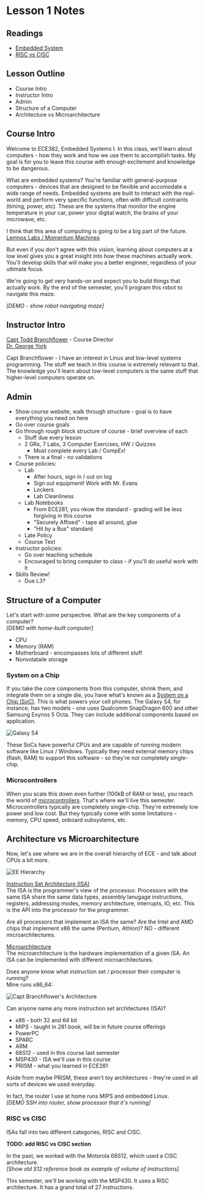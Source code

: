 # Lesson 1 Notes

## Readings
- [Embedded System](http://en.wikipedia.org/wiki/Embedded_system)
- [RISC vs CISC](http://www-cs-faculty.stanford.edu/~eroberts/courses/soco/projects/risc/risccisc/)

## Lesson Outline
- Course Intro
- Instructor Intro
- Admin
- Structure of a Computer
- Architecture vs Microarchitecture

## Course Intro
Welcome to ECE382, Embedded Systems I.  In this class, we'll learn about computers - how they work and how we use them to accomplish tasks.
My goal is for you to leave this course with enough excitement and knowledge to be dangerous.

What are embedded systems?  You're familiar with general-purpose computers - devices that are designed to be flexible and accomodate a wide range of needs.  Embedded systems are built to interact with the real-world and perform very specific functions, often with difficult contraints (timing, power, etc).  These are the systems that monitor the engine temperature in your car, power your digital watch, the brains of your microwave, etc.


I think that this area of computing is going to be a big part of the future.  
[Lemnos Labs / Momentum Machines](http://www.trendhunter.com/trends/machine-that-makes-burgers)

But even if you don't agree with this vision, learning about computers at a low level gives you a great insight into how these machines actually work.  You'll develop skills that will make you a better engineer, regardless of your ultimate focus.

We're going to get very hands-on and expect you to build things that actually work.  By the end of the semester, you'll program this robot to navigate this maze. 

*[DEMO - show robot navigating maze]*

## Instructor Intro

[Capt Todd Branchflower](branchflower.html) - Course Director  
[Dr. George York](york.html)  

Capt Branchflower - I have an interest in Linux and low-level systems programming.  The stuff we teach in this course is extremely relevant to that.  The knowledge you'll learn about low-level computers is the same stuff that higher-level computers operate on.

## Admin
- Show course website, walk through structure - goal is to have everything you need on here
- Go over course goals
- Go through rough block structure of course - brief overview of each
    - Stuff due every lesson
    - 2 GRs, 7 Labs, 3 Computer Exercises, HW / Quizzes
        - Must complete every Lab / CompEx!
    - There is a final - no validations
- Course policies:
    - Lab
        - After hours, sign in / out on log
        - Sign out equipment!  Work with Mr. Evans
        - Lockers
        - Lab Cleanliness
    - Lab Notebooks
        - From ECE281, you nkow the standard - grading will be less forgiving in this course
        - "Securely Affixed" - tape all around, glue
        - "Hit by a Bus" standard
    - Late Policy
    - Course Text
- Instructor policies:
    - Go over teaching schedule
    - Encouraged to bring computer to class - if you'll do useful work with it
- Skills Review!
    - Due L3?

## Structure of a Computer
Let's start with some perspective.  What are the key components of a computer?  
*[DEMO with home-built computer]*

- CPU
- Memory (RAM)
- Motherboard - encompasses lots of different stuff
- Nonvolataile storage

### System on a Chip
If you take the core components from this computer, shrink them, and integrate them on a single die, you have what's known as a [System on a Chip (SoC)](http://en.wikipedia.org/wiki/System_on_a_chip).  This is what powers your cell phones.  The Galaxy S4, for instance, has two models - one uses Qualcomm SnapDragon 600 and other Samsung Exynos 5 Octa.  They can include additional components based on application.

![Galaxy S4](GalaxyS4.png)

These SoCs have powerful CPUs and are capable of running modern software like Linux / Windows.  Typically they need external memory chips (flash, RAM) to support this software - so they're not completely single-chip. 

### Microcontrollers
When you scale this down even further (100kB of RAM or less), you reach the world of [microcontrollers](http://en.wikipedia.org/wiki/Microcontroller).  That's where we'll live this semester.  Microcontrollers typically are completely single-chip.  They're extremely low power and low cost.  But they typically come with some limitations - memory, CPU speed, onboard subsystems, etc.

## Architecture vs Microarchitecture
Now, let's see where we are in the overall hierarchy of ECE - and talk about CPUs a bit more.

![EE Hierarchy](EE_hierarchy.png)

[Instruction Set Architecture (ISA)](https://en.wikipedia.org/wiki/Instruction_set)  
The ISA is the programmer's view of the processor.  Processors with the same ISA share the same data types, assembly lanugage instructions, registers, addressing modes, memory architecture, interrupts, IO, etc.  This is the API into the processor for the programmer.

Are all processors that implement an ISA the same?  Are the Intel and AMD chips that implement x86 the same (Pentium, Athlon)?  NO - different microarchitectures.

[Microarchitecture](http://en.wikipedia.org/wiki/Microarchitecture)  
The microarchitecture is the hardware implementation of a given ISA.  An ISA can be implemented with different microarchitectures.

Does anyone know what instruction set / processor their computer is running?  
Mine runs x86_64:

![Capt Branchflower's Architecture](ISA.jpg)

Can anyone name any more instruction set architectures (ISA)?

- x86 - both 32 and 64 bit
- MIPS - taught in 281 book, will be in future course offerings
- PowerPC
- SPARC
- ARM
- 68S12 - used in this course last semester
- MSP430 - ISA we'll use in this course
- PRISM - what you learned in ECE281

Aside from maybe PRISM, these aren't toy architectures - they're used in all sorts of devices we used everyday.

In fact, the router I use at home runs MIPS and embedded Linux.  
*[DEMO SSH into router, show processor that it's running]*

### RISC vs CISC
ISAs fall into two different categories, RISC and CISC.

**TODO: add RISC vs CISC section**

In the past, we worked with the Motorola 68S12, which used a CISC architecture.  
*[Show old S12 reference book as example of volume of instructions]*

This semester, we'll be working with the MSP430.  It uses a RISC architecture.  It has a grand total of 27 instructions.
